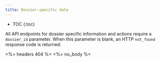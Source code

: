 ```yaml
---
title: Dossier-specific data
---
```


* TOC
{:toc}

All API endpoints for dossier specific information and actions require a `dossier_id` parameter. When this parameter is blank, an HTTP `not_found` response code is returned:

<%= headers 404 %>
<%= no_body %>
